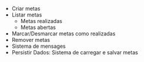 - Criar metas
- Listar metas
     - Metas realizadas
     - Metas abertas
- Marcar/Desmarcar metas como realizadas
- Remover metas
- Sistema de mensages
- Persistir Dados: Sistema de carregar e salvar metas